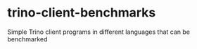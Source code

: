 # trino-client-benchmarks
Simple Trino client programs in different languages that can be benchmarked
